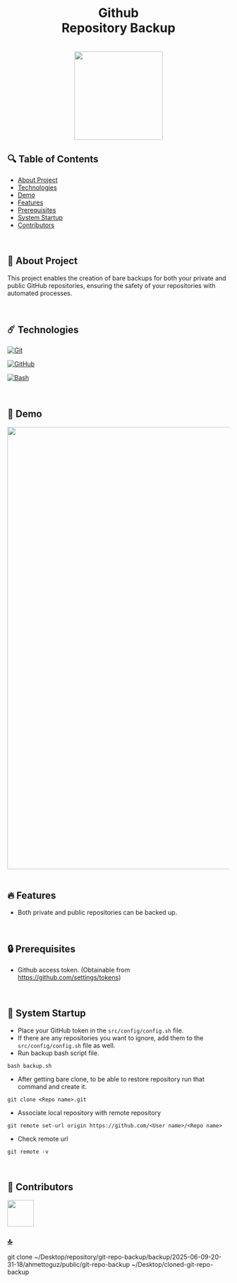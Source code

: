<h1 id="top" align="center">Github <br/> Repository Backup</h1> 

<br>

<div align="center">
    <img width=200 src="assets/favicon.png">
</div>

## 🔍 Table of Contents

- [About Project](#intro)
- [Technologies](#technologies)
- [Demo](#demo)
- [Features](#features)
- [Prerequisites](#prerequisites)
- [System Startup](#system-startup)
- [Contributors](#contributors)

<br/>

<h2 id="intro">📌 About Project</h2> 

This project enables the creation of bare backups for both your private and public GitHub repositories, ensuring the safety of your repositories with automated processes.

<br/>

<h2 id="technologies">☄️ Technologies</h2>

[![Git](https://img.shields.io/badge/GIT-E44C30?style=for-the-badge&logo=git&logoColor=white)](https://git-scm.com/)

[![GitHub](https://img.shields.io/badge/github-%23121011.svg?style=for-the-badge&logo=github&logoColor=white)](https://github.com/ahmettoguz)

[![Bash](https://img.shields.io/badge/Shell_Script-121011?style=for-the-badge&logo=gnu-bash&logoColor=white)](https://www.gnu.org/software/bash/)

<br/>

<h2 id="demo">🎥 Demo</h2> 

<div>
    <img width=1000 src="assets/demo.png">
</div>

<br/>

<h2 id="features">🔥 Features</h2>

* Both private and public repositories can be backed up.
  
<br/>

<h2 id="prerequisites">🔒 Prerequisites</h2> 

* Github access token. (Obtainable from https://github.com/settings/tokens)

<br/>


<h2 id="system-startup">🚀 System Startup</h2> 

* Place your GitHub token in the `src/config/config.sh` file.
* If there are any repositories you want to ignore, add them to the `src/config/config.sh` file as well.
* Run backup bash script file.

```
bash backup.sh
```

* After getting bare clone, to be able to restore repository run that command and create it.

```
git clone <Repo name>.git
```

* Associate local repository with remote repository

```
git remote set-url origin https://github.com/<User name>/<Repo name>
```

* Check remote url

```
git remote -v
```

<br/>

<h2 id="contributors">👥 Contributors</h2> 

<a href="https://github.com/ahmettoguz" target="_blank"><img width=60 height=60 src="https://avatars.githubusercontent.com/u/101711642?v=4"></a> 

### [🔝](#top)



git clone ~/Desktop/repository/git-repo-backup/backup/2025-06-09-20-31-18/ahmettoguz/public/git-repo-backup ~/Desktop/cloned-git-repo-backup